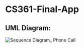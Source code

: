 # CS361-Final-App

## UML Diagram: 
![Sequence Diagram_ Phone Call](https://github.com/muhammad-rawjee/CS361-Final-App/assets/62274811/00d1b44d-b786-4533-82db-e22b4b714e09)
